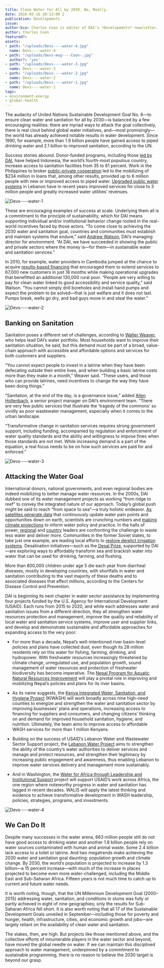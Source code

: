 ```yaml
---
title: Clean Water for All by 2030. No, Really.
date: 2016-05-16 20:13:00 Z
publication: Developments
issue: 
author-bio: Charles Coon is editor of DAI's *Developments* newsletter.
author: Charles Coon
featured?: 
assets:
- path: "/uploads/Devs----water-4.jpg"
  name: Devs----water-4
- path: "/uploads/Devs-mug----Coon-.jpg"
  author?: 'yes'
- path: "/uploads/Devs----water-3.jpg"
  name: Devs----water-3
- path: "/uploads/Devs----water-2.jpg"
  name: Devs----water-2
- path: "/uploads/Devs----water-1.jpg"
  name: Devs----water-1
tags:
- environment-energy
- global-health
---
```


The audacity of United Nations Sustainable Development Goal No. 6—to ensure clean water and sanitation for all by 2030—is balanced by a few encouraging realities: there are myriad ways to attack the goal collectively, there is real clout behind global water initiatives, and—most promisingly—the world has already achieved notable results in water development. Since 1990, for example, more than 1.9 billion people have gained access to piped drinking water and 2.1 billion to improved sanitation, according to the UN.




Success stories abound. Donor-funded programs, including those [led by DAI](http://dai.com/our-work/projects/indonesia%E2%80%94urban-water-sanitation-and-hygiene-iuwash-iuwash-plus), have helped Indonesia, the world’s fourth-most populous country, increase access to sanitation facilities from 35 to 61 percent. Work in the Philippines to broker [public-private cooperation](http://dai.com/our-work/projects/philippines%E2%80%94water-revolving-fund-support-program-pwrf) led to the mobilizing of $234 million in loans that, among other results, provided up to 6 million people with new or improved access to piped water. [Upgraded public water systems](http://dai.com/our-work/projects/lebanon-water-project-lwp) in Lebanon have in recent years improved services for close to 3 million people and greatly increased water utilities’ revenues.

![Devs----water-1](/uploads/Devs----water-1.jpg "Morocco registers an annual water deficit of about 2 billion cubic meters; if current population growth is maintained and water-use practices remain unchanged, the deficit is expected to reach 5 billion cubic meters by 2030. The Morocco Economic Competitiveness program helped local authorities design irrigated agriculture initiatives using treated wastewater.")

These are encouraging examples of success at scale. Underlying them all is a commitment to the principle of sustainability, which for DAI means supporting individual and/or institutional behavior change rooted in the real-world incentives faced by those actors. “To come close to achieving the 2030 water and sanitation goal, countries and communities must establish and maintain systems that endure,” said [Andrew Watson](https://www.dai.com/who-we-are/our-team/andrew-watson), DAI’s managing director for environment. “At DAI, we have succeeded in showing the public and private sectors where the money is—for them—in sustainable water and sanitation services.”

In 2010, for example, water providers in Cambodia jumped at the chance to acquire [results-based financing](http://dai.com/stories/results-based-financing-action-getting-clean-drinking-water-rural-cambodia) that encouraged them to extend services to 67,000 new customers in just 18 months while making operational upgrades that benefitted an additional 130,000 rural poor. “People are very willing to pay for clean water linked to good accessibility and service quality,” said Watson. “You cannot simply drill boreholes and install hand pumps and expect the problem to be solved—that is just welfare and it does not last. Pumps break, wells go dry, and bad guys move in and steal the water.”

![Devs----water-2](/uploads/Devs----water-2.jpg "Under the Urban Gardens Program for HIV-Affected Women and Children in Ethiopia, more than 400 groups and school-based gardens have given 35,000 households access to training and technologies (such as drip kits) in urban gardening.") 

## Banking on Sanitation

Sanitation poses a different set of challenges, according to [Walter Weaver](http://dai.com/who-we-are/our-team/walter-weaver), who helps lead DAI’s water portfolio. Most households want to improve their sanitation situation, he said, but this demand must be part of a broad, value-chain approach with accessible and affordable options and services for both customers and suppliers.

“You cannot expect people to invest in a latrine when they have been defecating outside their entire lives, and when building a basic latrine costs more than they make in a month,” Weaver said. “These users, and those who can provide latrines, need incentives to change the way they have been doing things.”

“Sanitation, at the end of the day, is a governance issue,” added [Allen Hollenbach](http://dai.com/who-we-are/our-team/allen-hollenbach), a senior project manager on DAI’s environment team. “There are very few public services that illustrate the ‘tragedy of the commons’ so vividly as poor wastewater management, especially when it comes to the urban landscape. 

“Transformative change in sanitation services requires strong government support, including funding, accompanied by regulation and enforcement of water quality standards and the ability and willingness to impose fines when those standards are not met. While increasing demand is a part of the equation, a real focus needs to be on how such services are paid for and enforced.”

![Devs----water-3](/uploads/Devs----water-3.jpg "More than 1.1 million people have obtained access to safe water supplies during the Indonesia Urban Water, Sanitation and Hygiene program.") 

## Attacking the Water Goal

International donors, national governments, and even regional bodies are indeed mobilizing to better manage water resources. In the 2000s, DAI dubbed one of its water management projects as working “from ridge to reef” to convey the integrated nature of our approach. Today’s global push might be said to reach “from space to sea”—a truly holistic endeavor. [As satellites generate data](http://dai.com/our-work/projects/worldwide%E2%80%94servir-program-demand-activity) that continuously update water pain points and opportunities down on earth, scientists are crunching numbers and [making climate projections](http://mekongarcc.net/sites/default/files/mekong_arcc_climate_study_main_report-press_for_web.pdf) to inform water policy and practice. In the halls of power, [regional](http://dai.com/our-work/projects/middle-east-and-north-africa%E2%80%94further-advancing-blue-revolution-initiative-fabri) and [country](http://dai.com/stories/water-efficiency-project-jordan-wins-global-distinction-award) leaders are confronting the challenge to waste less water and deliver more. Communities in the former Soviet states, to take just one example, are leading local efforts to [restore derelict irrigation systems](http://dai-global-developments.com/articles/uniting-tajikistans-farmers-to-fix-broken-irrigation-systems/). Desalination initiatives—such as the [Desal Prize](https://www.usaid.gov/news-information/press-releases/apr-22-2015-securing-water-food-grand-challenge-development-announces-winners), supported by DAI—are exploring ways to affordably transform sea and brackish water into water that can be used for drinking, farming, and flushing.

<aside><p>More than 800,000 children under age 5 die each year from diarrheal diseases, mostly in developing countries, with shortfalls in water and sanitation contributing to the vast majority of these deaths and to associated diseases that affect millions, according to the Centers for Disease Control and Prevention.</p></aside>

DAI is beginning its next chapter in water sector assistance by implementing four projects funded by the U.S. Agency for International Development (USAID). Each runs from 2015 to 2020, and while each addresses water and sanitation issues from a different direction, they all strengthen water resources protection and management, improve the quality and reliability of local water and sanitation service systems, improve user and supplier links, and develop and demonstrate sustainable and affordable approaches for expanding access to the very poor:

* For more than a decade, Nepal’s well-intentioned river basin-level policies and plans have collected dust, even though its 28 million residents rely on this water for fishing, farming, drinking, and hydropower. With freshwater resources increasingly threatened by climate change, unregulated use, and population growth, sound management of water resources and protection of freshwater biodiversity has become imperative. The [Nepal Program for Aquatic Natural Resources Improvement](http://dai.com/our-work/projects/nepal%E2%80%94program-aquatic-natural-resources-improvement-pani) will play a pivotal role in improving and mobilizing Nepal’s policies and plans for its river basins.

* As its name suggests, the [Kenya Integrated Water, Sanitation, and Hygiene Project](http://dai.com/our-work/projects/kenya%E2%80%94integrated-water-sanitation-and-hygiene-project-kiwash) (KIWASH) will work broadly across nine high-need counties to energize and strengthen the water and sanitation sector by improving businesses' plans and operations, increasing access to financing for suppliers and consumers, and changing citizens’ thinking on and demand for improved household sanitation, hygiene, and nutrition. Ultimately, the team aims to improve access to affordable WASH services for more than 1 million Kenyans.

* Building on the success of USAID’s Lebanon Water and Wastewater Sector Support project, the [Lebanon Water Project](http://dai.com/our-work/projects/lebanon-water-project-lwp) aims to strengthen the ability of the country’s water authorities to deliver services and manage and protect resources, and strengthen their legitimacy by increasing public engagement and awareness, thus enabling Lebanon to improve water services delivery and management more sustainably.

* And in Washington, the [Water for Africa through Leadership and Institutional Support](http://dai.com/our-work/projects/worldwide%E2%80%94water-africa-through-leadership-and-institutional-support-walis) project will support USAID’s work across Africa, the one region where noteworthy progress in water and sanitation has lagged in recent decades. WALIS will apply the latest thinking and evidence to achieve transformative development in WASH leadership, policies, strategies, programs, and investments.

![Devs----water-4](/uploads/Devs----water-4.jpg "Villagers in Daku, Fiji, have built a dike around their community in an effort to reduce the impacts of climate change that have translated into higher tides and increasingly severe weather events.") 

## We Can Do It

Despite many successes in the water arena, 663 million people still do not have good access to drinking water and another 1.8 billion people rely on water sources contaminated with human and animal waste. Some 2.4 billion lack access to a toilet or latrine. And two megatrends make achieving the 2030 water and sanitation goal daunting: population growth and climate change. By 2030, the world’s population is projected to increase by 1.3 billion—a 15 percent increase—with much of the increase in places projected to become even more water-challenged, including the Middle East and Sub-Saharan Africa. Fifteen years is not much time to catch up to current and future water needs.

It is worth noting, though, that the UN Millennium Development Goal (2000–2015) addressing water, sanitation, and conditions in slums was fully or partly achieved in eight of nine geographies; only the results for Sub-Saharan Africa fell short. It is also worth noting that all 17 of the Sustainable Development Goals unveiled in September—including those for poverty and hunger, health, infrastructure, cities, and economic growth and jobs—are largely reliant on the availability of clean water and sanitation. 

The stakes, then, are high. But projects like those mentioned above, and the collective efforts of innumerable players in the water sector and beyond, have moved the global needle on water. If we can maintain this disciplined approach to water management, underpinned by a commitment to sustainable programming, there is no reason to believe the 2030 target is beyond our grasp.
